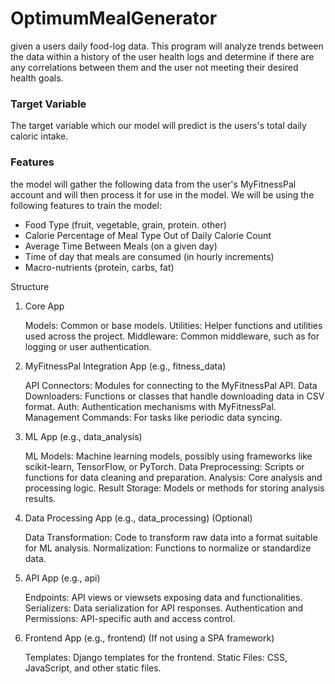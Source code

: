 # OptimumMealGenerator
given a users daily food-log data. This program will analyze trends between the data within a history of the user health logs and determine if there are any correlations between them and the user not meeting their desired health goals.
### Target Variable 
The target variable which our model will predict is the users's total daily caloric intake. 

### Features 
the model will gather the following data from the user's MyFitnessPal account and will then process it for use in the model. We will be using the following features to train the model:

- Food Type (fruit, vegetable, grain, protein. other)
- Calorie Percentage of Meal Type Out of Daily Calorie Count 
- Average Time Between Meals (on a given day)
- Time of day that meals are consumed (in hourly increments)
- Macro-nutrients (protein, carbs, fat)

 Structure
1. Core App

    Models: Common or base models.
    Utilities: Helper functions and utilities used across the project.
    Middleware: Common middleware, such as for logging or user authentication.

2. MyFitnessPal Integration App (e.g., fitness_data)

    API Connectors: Modules for connecting to the MyFitnessPal API.
    Data Downloaders: Functions or classes that handle downloading data in CSV format.
    Auth: Authentication mechanisms with MyFitnessPal.
    Management Commands: For tasks like periodic data syncing.

3. ML App (e.g., data_analysis)

    ML Models: Machine learning models, possibly using frameworks like scikit-learn, TensorFlow, or PyTorch.
    Data Preprocessing: Scripts or functions for data cleaning and preparation.
    Analysis: Core analysis and processing logic.
    Result Storage: Models or methods for storing analysis results.

4. Data Processing App (e.g., data_processing) (Optional)

    Data Transformation: Code to transform raw data into a format suitable for ML analysis.
    Normalization: Functions to normalize or standardize data.

5. API App (e.g., api)

    Endpoints: API views or viewsets exposing data and functionalities.
    Serializers: Data serialization for API responses.
    Authentication and Permissions: API-specific auth and access control.

6. Frontend App (e.g., frontend) (If not using a SPA framework)

    Templates: Django templates for the frontend.
    Static Files: CSS, JavaScript, and other static files.
